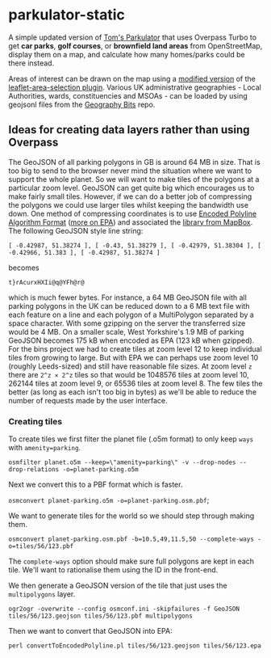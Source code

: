 # parkulator-static

A simple updated version of [Tom's Parkulator](https://www.imactivate.com/parkulator/) that uses Overpass Turbo to get __car parks__, __golf courses__, or __brownfield land areas__ from OpenStreetMap, display them on a map, and calculate how many homes/parks could be there instead.

Areas of interest can be drawn on the map using a [modified version](https://github.com/open-innovations/parkulator/blob/main/resources/leaflet.area-selection.js) of the [leaflet-area-selection plugin](https://github.com/bopen/leaflet-area-selection). Various UK administrative geographies - Local Authorities, wards, constituencies and MSOAs - can be loaded by using geojsonl files from the [Geography Bits](https://github.com/open-innovations/geography-bits) repo.


## Ideas for creating data layers rather than using Overpass

The GeoJSON of all parking polygons in GB is around 64 MB in size. That is too big to send to the browser never mind the situation where we want to support the whole planet. So we will want to make tiles of the polygons at a particular zoom level. GeoJSON can get quite big which encourages us to make fairly small tiles. However, if we can do a better job of compressing the polygons we could use larger tiles whilst keeping the bandwidth use down. One method of compressing coordinates is to use [Encoded Polyline Algorithm Format](https://developers.google.com/maps/documentation/utilities/polylinealgorithm?csw=1) ([more on EPA](https://pkuwwt.github.io/programming/2020-03-11-encoded-polyline-algorithm/)) and associated the [library from MapBox](https://github.com/mapbox/polyline). The following GeoJSON style line string:

```
[ -0.42987, 51.38274 ], [ -0.43, 51.38279 ], [ -0.42979, 51.38304 ], [ -0.42966, 51.383 ], [ -0.42987, 51.38274 ]
```

becomes

```
t}rAcurxHXIi@q@YFh@r@
```

which is much fewer bytes. For instance, a 64 MB GeoJSON file with all parking polygons in the UK can be reduced down to a 6 MB text file with each feature on a line and each polygon of a MultiPolygon separated by a space character. With some gzipping on the server the transferred size would be 4 MB. On a smaller scale, West Yorkshire's 1.9 MB of parking GeoJSON becomes 175 kB when encoded as EPA (123 kB when gzipped). For the bins project we had to create tiles at zoom level 12 to keep individual tiles from growing to large. But with EPA we can perhaps use zoom level 10 (roughly Leeds-sized) and still have reasonable file sizes. At zoom level `z` there are `2^z × 2^z` tiles so that would be 1048576 tiles at zoom level 10, 262144 tiles at zoom level 9, or 65536 tiles at zoom level 8. The few tiles the better (as long as each isn't too big in bytes) as we'll be able to reduce the number of requests made by the user interface.

### Creating tiles

To create tiles we first filter the planet file (.o5m format) to only keep `ways` with `amenity=parking`.

`osmfilter planet.o5m --keep=\"amenity=parking\" -v --drop-nodes --drop-relations -o=planet-parking.o5m`

Next we convert this to a PBF format which is faster.

`osmconvert planet-parking.o5m -o=planet-parking.osm.pbf`;

We want to generate tiles for the world so we should step through making them.

`osmconvert planet-parking.osm.pbf -b=10.5,49,11.5,50 --complete-ways -o=tiles/56/123.pbf`

The `complete-ways` option should make sure full polygons are kept in each tile. We'll want to rationalise them using the ID in the front-end.

We then generate a GeoJSON version of the tile that just uses the `multipolygons` layer.

`ogr2ogr -overwrite --config osmconf.ini -skipfailures -f GeoJSON tiles/56/123.geojson tiles/56/123.pbf multipolygons`

Then we want to convert that GeoJSON into EPA:

`perl convertToEncodedPolyline.pl tiles/56/123.geojson tiles/56/123.epa`
